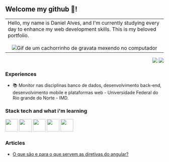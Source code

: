 ## Welcome my github 👋!

<p align="right">
<table width="100%">
<tr><td valign="top" width="50%">
Hello, my name is Daniel Alves, and I'm currently studying every day to enhance my web development skills. This is my beloved portfolio.
  
<div align="center">
  <br>
  <img src="https://media1.giphy.com/media/3oKIPnAiaMCws8nOsE/giphy.gif?cid=6c09b952wk2a03vmdltp3m44641g559i6b7zgqdtjkjlne58&ep=v1_gifs_search&rid=giphy.gif&ct=g" alt="Gif de um cachorrinho de gravata mexendo no computador">
</div>

</td></tr>
</table>
</p>

<p align="right">
<img src="https://views.whatilearened.today/views/github/camilafernanda/views.svg"> <a href="https://github.com/camilafernanda/"><img src="https://img.shields.io/github/followers/camilafernanda?color=%234CC61E&label=GitHub%20Followers%20%3A"/></a>
</p>

### Experiences

- 📚 Monitor nas disciplinas banco de dados, desenvolvimento back-end, desenvolvimento mobile e plataformas web - Universidade Federal do Rio grande do Norte - IMD.


### Stack tech and what i'm learning
  <div>
       <img src="https://cdn.jsdelivr.net/gh/devicons/devicon/icons/java/java-original.svg" width="40" height="40" />
      <img src="https://cdn.jsdelivr.net/gh/devicons/devicon/icons/angularjs/angularjs-plain.svg" width="40" height="40" />
      <img src="https://cdn.jsdelivr.net/gh/devicons/devicon/icons/git/git-original-wordmark.svg" width="40" height="40" />
      <img src="https://cdn.jsdelivr.net/gh/devicons/devicon/icons/linux/linux-original.svg" width="40" height="40" />
      <img src="https://cdn.jsdelivr.net/gh/devicons/devicon/icons/typescript/typescript-original.svg" width="40" height="40" />
  </div>

### Articles

- [O que são e para o que servem as diretivas do angular?](https://www.tabnews.com.br/danielxlves/o-que-sao-e-para-o-que-servem-as-diretivas-do-angular)
